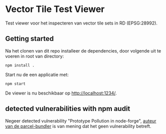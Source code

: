 # Vector Tile Test Viewer

Test viewer voor het inspecteren van vector tile sets in RD (EPSG:28992). 

## Getting started

Na het clonen van dit repo installeer de dependencies, door volgende uit te voeren in root van directory:

```
npm install .
```

Start nu de een applicatie met:

```
npm start
```

De viewer is nu beschikbaar op [http://localhost:1234/](http://localhost:1234/).

## detected vulnerabilities with npm audit

Negeer detected vulnerability "Prototype Pollution in node-forge", [auteur van de parcel-bundler](https://github.com/parcel-bundler/parcel/issues/5145#issuecomment-693228935) is van mening dat het geen vulnerability betreft.